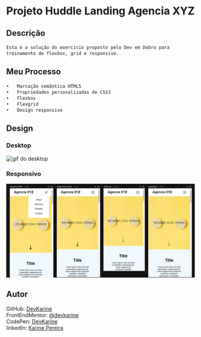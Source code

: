 # Projeto Huddle Landing Agencia XYZ

## Descrição
    Esta é a solução do exercício proposto pelo Dev em Dobro para treinamento de flexbox, grid e responsivo.


## Meu Processo

    •	Marcação semântica HTML5
    •	Propriedades personalizadas de CSS3
    •	Flexbox
    •	Flexgrid
    •	Design responsivo


## Design

### Desktop
<img src="src/images/agencia-desktop.gif" alt="gif do desktop">

### Responsivo
<img src="src/images/agencia-responsivo.gif" alt="gif do responsivo">

## Autor


 GitHub: <a href="https://github.com/devkarine">DevKarine</a>  
FrontEndMentor: <a href="https://www.frontendmentor.io/profile/devkarine">@devkarine</a>  
CodePen: <a href="https://codepen.io/devkarine">DevKarine</a>  
linkedIn: <a href="https://www.linkedin.com/in/devkarine/">Karine Pereira</a>